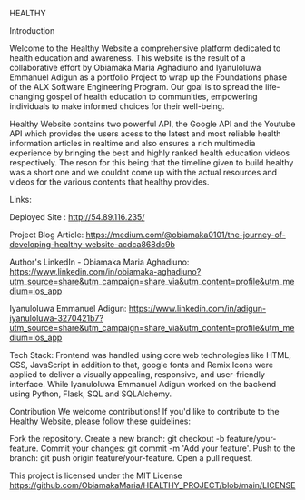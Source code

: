
HEALTHY

Introduction

Welcome to the Healthy Website a comprehensive platform dedicated to health education and awareness. 
This website is the result of a collaborative effort by Obiamaka Maria Aghadiuno and Iyanuloluwa Emmanuel Adigun as a portfolio Project to wrap up the Foundations phase of the  ALX Software Engineering Program.
 Our goal is to spread the life-changing gospel of health education to communities, empowering individuals to make informed choices for their well-being.

Healthy Website contains two powerful API, the Google API and the Youtube API which provides the users acess to the latest and most reliable health information articles in realtime and also ensures a rich multimedia experience by bringing the best and highly ranked health education videos respectively.
The reson for this being that the timeline given to build healthy was a short one and we couldnt come up with the actual resources and videos for the various contents that
 healthy provides.


Links:

Deployed Site : http://54.89.116.235/

Project Blog Article: https://medium.com/@obiamaka0101/the-journey-of-developing-healthy-website-acdca868dc9b

Author's LinkedIn - 
Obiamaka Maria Aghadiuno: https://www.linkedin.com/in/obiamaka-aghadiuno?utm_source=share&utm_campaign=share_via&utm_content=profile&utm_medium=ios_app

Iyanuloluwa Emmanuel Adigun: https://www.linkedin.com/in/adigun-iyanuloluwa-3270421b7?utm_source=share&utm_campaign=share_via&utm_content=profile&utm_medium=ios_app


Tech Stack:
Frontend was handled using core web technologies like HTML, CSS, JavaScript in addition to that, google fonts and Remix Icons were applied to deliver a visually appealing, responsive, and user-friendly interface. While Iyanuloluwa Emmanuel Adigun worked on the backend using Python, Flask, SQL and SQLAlchemy.



Contribution
We welcome contributions! If you'd like to contribute to the Healthy Website, please follow these guidelines:

Fork the repository.
Create a new branch: git checkout -b feature/your-feature.
Commit your changes: git commit -m 'Add your feature'.
Push to the branch: git push origin feature/your-feature.
Open a pull request.

This project is licensed under the MIT License https://github.com/ObiamakaMaria/HEALTHY_PROJECT/blob/main/LICENSE
